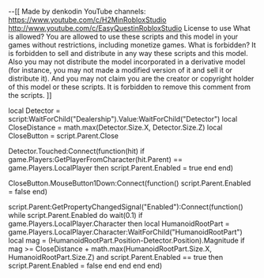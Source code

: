 --[[                 Made by denkodin
YouTube channels:
https://www.youtube.com/c/H2MinRobloxStudio
http://www.youtube.com/c/EasyQuestinRobloxStudio
                      License to use
What is allowed?
You are allowed to use these scripts and this model in your
games without restrictions, including monetize games.
What is forbidden?
It is forbidden to sell and distribute in any way these
scripts and this model.
Also you may not distribute the model incorporated in
a derivative model (for instance, you may not made a modified
version of it and sell it or distribute it).
And you may not claim you are the creator or copyright holder
of this model or these scripts.
It is forbidden to remove this comment from the scripts.
]]

local Detector = script:WaitForChild("Dealership").Value:WaitForChild("Detector")
local CloseDistance = math.max(Detector.Size.X, Detector.Size.Z)
local CloseButton = script.Parent.Close

Detector.Touched:Connect(function(hit)
	if game.Players:GetPlayerFromCharacter(hit.Parent) == game.Players.LocalPlayer then
		script.Parent.Enabled = true
	end
end)

CloseButton.MouseButton1Down:Connect(function()
	script.Parent.Enabled = false
end)

script.Parent:GetPropertyChangedSignal("Enabled"):Connect(function()
	while script.Parent.Enabled do
		wait(0.1)
		if game.Players.LocalPlayer.Character then
			local HumanoidRootPart = game.Players.LocalPlayer.Character:WaitForChild("HumanoidRootPart")
			local mag = (HumanoidRootPart.Position-Detector.Position).Magnitude
			if mag >= CloseDistance + math.max(HumanoidRootPart.Size.X, HumanoidRootPart.Size.Z) and script.Parent.Enabled == true then
				script.Parent.Enabled = false
			end
		end
	end
end)
